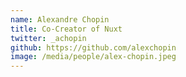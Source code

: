 ```yaml
---
name: Alexandre Chopin
title: Co-Creator of Nuxt
twitter: _achopin
github: https://github.com/alexchopin
image: /media/people/alex-chopin.jpeg
---
```

